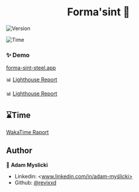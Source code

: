 <h1 align="center">Forma'sint 🎉</h1>
<div>
  <p>
  <img alt="Version" src="https://img.shields.io/badge/version-1.0.0-blue.svg?cacheSeconds=2592000" />
  </p>
  <p>
    <img alt="Time" src="https://wakatime.com/badge/user/95d53339-5d86-4eb8-ad8f-27fb3d2c599d/project/3ce54587-7b9a-428d-9582-bda47a3a1891.svg" />
  </p>
</div>

### ✨ Demo

[forma-sint-steel.app](https://forma-sint-steel.vercel.app)

📊 [Lighthouse Report](https://revixxd.github.io/formaSint/lighthouse-report/forma_sint_steel_vercel_app--2025_06_11_08_38_11.report.html)

📊 [Lighthouse Report](https://revixxd.github.io/formaSint/lighthouse-report/forma_sint_steel_vercel_app--2025_06_11_08_38_11.report.html)

## ⌛Time

[WakaTime Raport](https://wakatime.com/@Revixxd/projects/zjfynnulti?start=2025-06-04&end=2025-06-10)

## Author

👤 **Adam Myslicki**

* Linkedin: <www.linkedin.com/in/adam-myślicki>
* Github: [@revixxd](https://github.com/revixxd)
